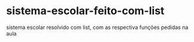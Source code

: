 # sistema-escolar-feito-com-list
sistema escolar resolvido com list, com as respectiva funções pedidas na aula
